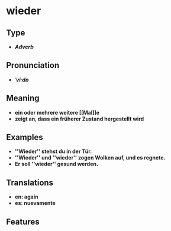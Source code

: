 # wieder 
## Type 
- _**Adverb**_ 
## Pronunciation 
- _**ˈviːdɐ**_ 
## Meaning 
- **ein oder mehrere weitere [[Mal]]e** 
- **zeigt an, dass ein früherer Zustand hergestellt wird** 
## Examples 
- **''Wieder'' stehst du in der Tür.** 
- **''Wieder'' und ''wieder'' zogen Wolken auf, und es regnete.** 
- **Er soll ''wieder'' gesund werden.** 
## Translations 
- **en: again** 
- **es: nuevamente** 
## Features 
